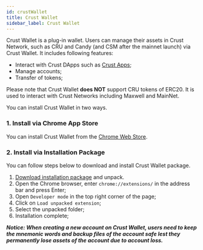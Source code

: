 ```yaml
---
id: crustWallet
title: Crust Wallet
sidebar_label: Crust Wallet
---
```


Crust Wallet is a plug-in wallet. Users can manage their assets in Crust Network, such as CRU and Candy (and CSM after the mainnet launch)  via Crust Wallet. It includes following features:
* Interact with Crust DApps such as [Crust Apps](https://apps.crust.network/#/accounts);
* Manage accounts;
* Transfer of tokens;

Please note that Crust Wallet **does NOT** support CRU tokens of ERC20. It is used to interact with Crust Networks including Maxwell and MainNet.

You can install Crust Wallet in two ways.

### 1. Install via Chrome App Store
You can install Crust Wallet from the [Chrome Web Store](https://chrome.google.com/webstore/detail/crust-wallet/jccapkebeeiajkkdemacblkjhhhboiek).

### 2. Install via Installation Package 
You can follow steps below to download and install Crust Wallet package.

  1. [Download installation package](https://github.com/crustio/crust-extension/releases/download/v1.0.1/crust-wallet_v1.0.1.zip) and unpack.
  2. Open the Chrome browser, enter `chrome://extensions/` in the address bar and press Enter;
  3. Open `Developer mode` in the top right corner of the page;
  4. Click on `Load unpacked extension`;
  5. Select the unpacked folder;
  6. Installation complete;

***Notice: When creating a new account on Crust Wallet, users need to keep the mnemonic words and backup files of the account safe lest they permanently lose assets of the account due to account loss.***

